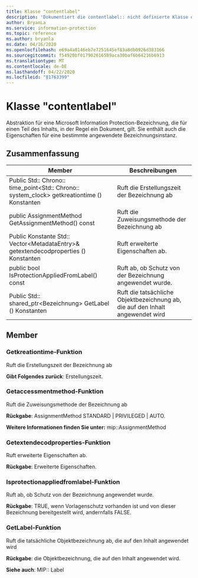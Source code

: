 ```yaml
---
title: Klasse "contentlabel"
description: 'Dokumentiert die contentlabel:: nicht definierte Klasse des Microsoft Information Protection (MIP) SDK.'
author: BryanLa
ms.service: information-protection
ms.topic: reference
ms.author: bryanla
ms.date: 04/16/2020
ms.openlocfilehash: e69a4a8146eb7e7251645ef83a8db0926d383166
ms.sourcegitcommit: f54920bf017902616589aca30baf6b64216b6913
ms.translationtype: MT
ms.contentlocale: de-DE
ms.lasthandoff: 04/22/2020
ms.locfileid: "81763399"
---
```

# <a name="class-contentlabel"></a>Klasse "contentlabel" 
Abstraktion für eine Microsoft Information Protection-Bezeichnung, die für einen Teil des Inhalts, in der Regel ein Dokument, gilt.
Sie enthält auch die Eigenschaften für eine bestimmte angewendete Bezeichnungsinstanz.
  
## <a name="summary"></a>Zusammenfassung
 Member                        | Beschreibungen                                
--------------------------------|---------------------------------------------
Public Std:: Chrono:: time_point\<Std:: Chrono:: system_clock\> getkreationtime () Konstanten  |  Ruft die Erstellungszeit der Bezeichnung ab
public AssignmentMethod GetAssignmentMethod() const  |  Ruft die Zuweisungsmethode der Bezeichnung ab
Public Konstante Std:: Vector\<MetadataEntry\>& getextendecodproperties () Konstanten  |  Ruft erweiterte Eigenschaften ab.
public bool IsProtectionAppliedFromLabel() const  |  Ruft ab, ob Schutz von der Bezeichnung angewendet wurde.
Public Std:: shared_ptr\<Bezeichnung\> GetLabel () Konstanten  |  Ruft die tatsächliche Objektbezeichnung ab, die auf den Inhalt angewendet wird
  
## <a name="members"></a>Member
  
### <a name="getcreationtime-function"></a>Getkreationtime-Funktion
Ruft die Erstellungszeit der Bezeichnung ab

  
**Gibt Folgendes zurück**: Erstellungszeit.
  
### <a name="getassignmentmethod-function"></a>Getaccessmentmethod-Funktion
Ruft die Zuweisungsmethode der Bezeichnung ab

  
**Rückgabe**: AssignmentMethod STANDARD | PRIVILEGED | AUTO. 
  
**Weitere Informationen finden Sie unter:** mip::AssignmentMethod
  
### <a name="getextendedproperties-function"></a>Getextendecodproperties-Funktion
Ruft erweiterte Eigenschaften ab.

  
**Rückgabe**: Erweiterte Eigenschaften.
  
### <a name="isprotectionappliedfromlabel-function"></a>Isprotectionappliedfromlabel-Funktion
Ruft ab, ob Schutz von der Bezeichnung angewendet wurde.

  
**Rückgabe**: TRUE, wenn Vorlagenschutz vorhanden ist und von dieser Bezeichnung bereitgestellt wird, andernfalls FALSE.
  
### <a name="getlabel-function"></a>GetLabel-Funktion
Ruft die tatsächliche Objektbezeichnung ab, die auf den Inhalt angewendet wird

  
**Rückgabe**: die Objektbezeichnung, die auf den Inhalt angewendet wird. 
  
**Siehe auch**: MIP:: Label